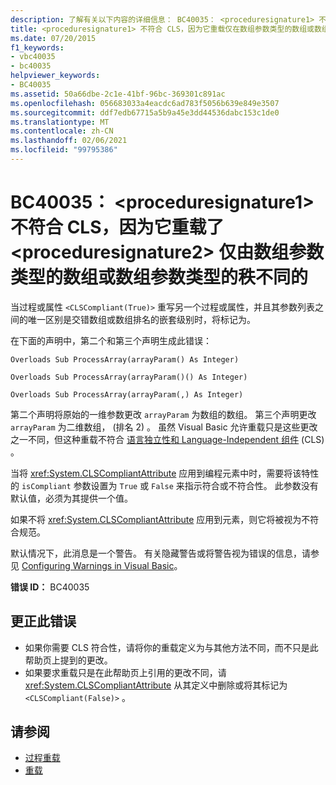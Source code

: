 ```yaml
---
description: 了解有关以下内容的详细信息： BC40035： <proceduresignature1> 不符合 CLS，因为它重载了 <proceduresignature2> 仅由数组参数类型的数组或数组参数类型的秩不同的
title: <proceduresignature1> 不符合 CLS，因为它重载仅在数组参数类型的数组或数组参数类型的秩方面与它不同的 <proceduresignature2>
ms.date: 07/20/2015
f1_keywords:
- vbc40035
- bc40035
helpviewer_keywords:
- BC40035
ms.assetid: 50a66dbe-2c1e-41bf-96bc-369301c891ac
ms.openlocfilehash: 056683033a4eacdc6ad783f5056b639e849e3507
ms.sourcegitcommit: ddf7edb67715a5b9a45e3dd44536dabc153c1de0
ms.translationtype: MT
ms.contentlocale: zh-CN
ms.lasthandoff: 02/06/2021
ms.locfileid: "99795386"
---
```

# <a name="bc40035-proceduresignature1-is-not-cls-compliant-because-it-overloads-proceduresignature2-which-differs-from-it-only-by-array-of-array-parameter-types-or-by-the-rank-of-the-array-parameter-types"></a>BC40035： \<proceduresignature1> 不符合 CLS，因为它重载了 \<proceduresignature2> 仅由数组参数类型的数组或数组参数类型的秩不同的

当过程或属性 `<CLSCompliant(True)>` 重写另一个过程或属性，并且其参数列表之间的唯一区别是交错数组或数组排名的嵌套级别时，将标记为。

 在下面的声明中，第二个和第三个声明生成此错误：

 `Overloads Sub ProcessArray(arrayParam() As Integer)`

 `Overloads Sub ProcessArray(arrayParam()() As Integer)`

 `Overloads Sub ProcessArray(arrayParam(,) As Integer)`

 第二个声明将原始的一维参数更改 `arrayParam` 为数组的数组。 第三个声明更改 `arrayParam` 为二维数组， (排名 2) 。 虽然 Visual Basic 允许重载只是这些更改之一不同，但这种重载不符合 [语言独立性和 Language-Independent 组件](../../../standard/language-independence-and-language-independent-components.md) (CLS) 。

 当将 <xref:System.CLSCompliantAttribute> 应用到编程元素中时，需要将该特性的 `isCompliant` 参数设置为 `True` 或 `False` 来指示符合或不符合性。 此参数没有默认值，必须为其提供一个值。

 如果不将 <xref:System.CLSCompliantAttribute> 应用到元素，则它将被视为不符合规范。

 默认情况下，此消息是一个警告。 有关隐藏警告或将警告视为错误的信息，请参见 [Configuring Warnings in Visual Basic](/visualstudio/ide/configuring-warnings-in-visual-basic)。

 **错误 ID：** BC40035

## <a name="to-correct-this-error"></a>更正此错误

- 如果你需要 CLS 符合性，请将你的重载定义为与其他方法不同，而不只是此帮助页上提到的更改。
- 如果要求重载只是在此帮助页上引用的更改不同，请 <xref:System.CLSCompliantAttribute> 从其定义中删除或将其标记为 `<CLSCompliant(False)>` 。

## <a name="see-also"></a>请参阅

- [过程重载](../../programming-guide/language-features/procedures/procedure-overloading.md)
- [重载](../modifiers/overloads.md)

